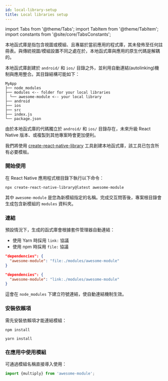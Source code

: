 ```yaml
---
id: local-library-setup
title: Local libraries setup
---
```


import Tabs from '@theme/Tabs'; import TabItem from '@theme/TabItem'; import constants from '@site/core/TabsConstants';

本地函式庫是指包含視圖或模組、且專屬於當前應用的程式庫，其未發佈至任何註冊表。與傳統視圖/模組設置不同之處在於，本地函式庫與應用的原生代碼是解耦的。

本地函式庫創建於 `android/` 和 `ios/` 目錄之外，並利用自動連結(autolinking)機制與應用整合。其目錄結構可能如下：

```plaintext
MyApp
├── node_modules
├── modules <-- folder for your local libraries
│ └── awesome-module <-- your local library
├── android
├── ios
├── src
├── index.js
└── package.json
```

由於本地函式庫的代碼獨立於 `android/` 和 `ios/` 目錄存在，未來升級 React Native 版本、或複製到其他專案時會更加便利。

我們將使用 [create-react-native-library](https://callstack.github.io/react-native-builder-bob/create) 工具創建本地函式庫，該工具已包含所有必要模板。

### 開始使用

在 React Native 應用程式根目錄下執行以下命令：

```shell
npx create-react-native-library@latest awesome-module
```

其中 `awesome-module` 是您為新模組指定的名稱。完成交互問答後，專案根目錄會生成包含新模組的 `modules` 資料夾。

### 連結

預設情況下，生成的函式庫會根據套件管理器自動連結：
- 使用 Yarn 時採用 `link:` 協議
- 使用 npm 時採用 `file:` 協議

<Tabs groupId="package-manager" queryString defaultValue={constants.defaultPackageManager} values={constants.packageManagers}>

<TabItem value="npm">

```json
"dependencies": {
  "awesome-module": "file:./modules/awesome-module"
}
```

</TabItem>
<TabItem value="yarn">

```json
"dependencies": {
  "awesome-module": "link:./modules/awesome-module"
}
```

</TabItem>
</Tabs>

這會在 `node_modules` 下建立符號連結，使自動連結機制生效。

### 安裝依賴項

需先安裝依賴項才能連結模組：

<Tabs groupId="package-manager" queryString defaultValue={constants.defaultPackageManager} values={constants.packageManagers}>

<TabItem value="npm">

```shell
npm install
```

</TabItem>
<TabItem value="yarn">

```shell
yarn install
```

</TabItem>
</Tabs>

### 在應用中使用模組

可通過模組名稱直接導入使用：

```js
import {multiply} from 'awesome-module';
```